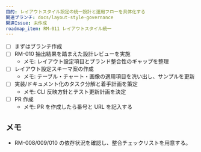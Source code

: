 ```yaml
---
目的: レイアウトスタイル設定の統一設計と運用フローを具体化する
関連ブランチ: docs/layout-style-governance
関連Issue: 未作成
roadmap_item: RM-011 レイアウトスタイル統一
---
```


- [ ] まずはブランチ作成
- [ ] RM-010 抽出結果を踏まえた設計レビューを実施
  - メモ: レイアウト設定項目とブランド整合性のギャップを整理
- [ ] レイアウト設定スキーマ案の作成
  - メモ: テーブル・チャート・画像の適用項目を洗い出し、サンプルを更新
- [ ] 実装/ドキュメント化のタスク分解と着手計画を策定
  - メモ: CLI 反映方針とテスト更新計画を決定
- [ ] PR 作成
  - メモ: PR を作成したら番号と URL を記入する

## メモ
- RM-008/009/010 の依存状況を確認し、整合チェックリストを用意する。
